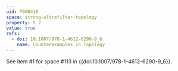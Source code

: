 ```yaml
---
uid: T000418
space: strong-ultrafilter-topology
property: t_2
value: true
refs:
  - doi: 10.1007/978-1-4612-6290-9_6
    name: Counterexamples in Topology
---
```

See item #1 for space #113 in {{doi:10.1007/978-1-4612-6290-9_6}}.
